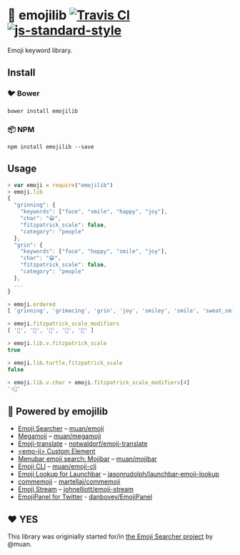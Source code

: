# :book: emojilib [![Travis CI](https://travis-ci.org/muan/emojilib.svg?branch=master)](https://travis-ci.org/muan/emojilib) [![js-standard-style](https://img.shields.io/badge/code%20style-standard-brightgreen.svg?style=flat)](https://github.com/feross/standard)

Emoji keyword library.

## Install

### :bird: Bower

```
bower install emojilib
```

### :package: NPM

```
npm install emojilib --save
```

## Usage

```javascript
> var emoji = require("emojilib")
> emoji.lib
{
  "grinning": {
    "keywords": ["face", "smile", "happy", "joy"],
    "char": "😀",
    "fitzpatrick_scale": false,
    "category": "people"
  },
  "grin": {
    "keywords": ["face", "happy", "smile", "joy"],
    "char": "😁",
    "fitzpatrick_scale": false,
    "category": "people"
  },
  ...
}

> emoji.ordered
[ 'grinning', 'grimacing', 'grin', 'joy', 'smiley', 'smile', 'sweat_smile', ...]

> emoji.fitzpatrick_scale_modifiers
[ '🏻', '🏼', '🏽', '🏾', '🏿' ]

> emoji.lib.v.fitzpatrick_scale
true

> emoji.lib.turtle.fitzpatrick_scale
false

> emoji.lib.v.char + emoji.fitzpatrick_scale_modifiers[4]
'✌🏿'
```

## :electric_plug: Powered by emojilib

* [Emoji Searcher](http://emoji.muan.co) – [muan/emoji](https://github.com/muan/emoji)
* [Megamoji](http://megamoji.muan.co) – [muan/megamoji](https://github.com/muan/megamoji)
* [Emoji-translate](http://meowni.ca/emoji-translate) - [notwaldorf/emoji-translate](https://github.com/notwaldorf/emoji-translate)
* [\<emo-ji\> Custom Element](https://github.com/wbinnssmith/emo-ji)
* [Menubar emoji search: Mojibar](https://github.com/muan/mojibar) – [muan/mojibar](https://github.com/muan/mojibar)
* [Emoji CLI](https://github.com/muan/emoji-cli) – [muan/emoji-cli](https://github.com/muan/emoji-cli)
* [Emoji Lookup for Launchbar](https://github.com/jasonrudolph/launchbar-emoji-lookup) – [jasonrudolph/launchbar-emoji-lookup](https://github.com/jasonrudolph/launchbar-emoji-lookup)
* [commemoji](https://www.npmjs.com/package/commemoji) - [martellaj/commemoji](https://github.com/martellaj/commemoji)
* [Emoji Stream](https://www.npmjs.com/package/emoji-stream) – [johnelliott/emoji-stream](https://github.com/johnelliott/emoji-stream)
* [EmojiPanel for Twitter](http://bit.ly/emojipanel) - [danbovey/EmojiPanel](https://github.com/danbovey/EmojiPanel)

## :heart: YES

This library was originially started for/in [the Emoji Searcher project](http://github.com/muan/emoji) by @muan.
